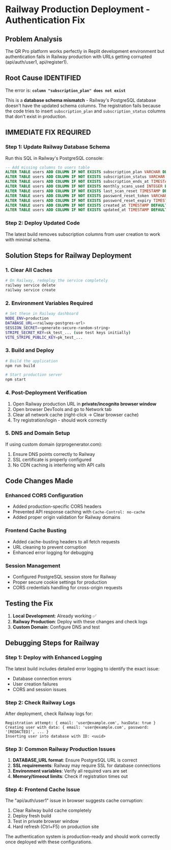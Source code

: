 # Railway Production Deployment - Authentication Fix

## Problem Analysis

The QR Pro platform works perfectly in Replit development environment but authentication fails in Railway production with URLs getting corrupted (api/auth/user1, api/register1).

## Root Cause IDENTIFIED

The error is: **`column "subscription_plan" does not exist`**

This is a **database schema mismatch** - Railway's PostgreSQL database doesn't have the updated schema columns. The registration fails because the code tries to insert `subscription_plan` and `subscription_status` columns that don't exist in production.

## IMMEDIATE FIX REQUIRED

### Step 1: Update Railway Database Schema
Run this SQL in Railway's PostgreSQL console:

```sql
-- Add missing columns to users table
ALTER TABLE users ADD COLUMN IF NOT EXISTS subscription_plan VARCHAR DEFAULT 'free';
ALTER TABLE users ADD COLUMN IF NOT EXISTS subscription_status VARCHAR DEFAULT 'inactive';
ALTER TABLE users ADD COLUMN IF NOT EXISTS subscription_ends_at TIMESTAMP;
ALTER TABLE users ADD COLUMN IF NOT EXISTS monthly_scans_used INTEGER DEFAULT 0;
ALTER TABLE users ADD COLUMN IF NOT EXISTS last_scan_reset TIMESTAMP DEFAULT NOW();
ALTER TABLE users ADD COLUMN IF NOT EXISTS password_reset_token VARCHAR;
ALTER TABLE users ADD COLUMN IF NOT EXISTS password_reset_expiry TIMESTAMP;
ALTER TABLE users ADD COLUMN IF NOT EXISTS created_at TIMESTAMP DEFAULT NOW();
ALTER TABLE users ADD COLUMN IF NOT EXISTS updated_at TIMESTAMP DEFAULT NOW();
```

### Step 2: Deploy Updated Code
The latest build removes subscription columns from user creation to work with minimal schema.

## Solution Steps for Railway Deployment

### 1. Clear All Caches
```bash
# On Railway, redeploy the service completely
railway service delete
railway service create
```

### 2. Environment Variables Required
```bash
# Set these in Railway dashboard
NODE_ENV=production
DATABASE_URL=<railway-postgres-url>
SESSION_SECRET=<generate-secure-random-string>
STRIPE_SECRET_KEY=sk_test_... (use test keys initially)
VITE_STRIPE_PUBLIC_KEY=pk_test_...
```

### 3. Build and Deploy
```bash
# Build the application
npm run build

# Start production server
npm start
```

### 4. Post-Deployment Verification
1. Open Railway production URL in **private/incognito browser window**
2. Open browser DevTools and go to Network tab
3. Clear all network cache (right-click → Clear browser cache)
4. Try registration/login - should work correctly

### 5. DNS and Domain Setup
If using custom domain (qrprogenerator.com):
1. Ensure DNS points correctly to Railway
2. SSL certificate is properly configured
3. No CDN caching is interfering with API calls

## Code Changes Made

### Enhanced CORS Configuration
- Added production-specific CORS headers
- Prevented API response caching with `Cache-Control: no-cache`
- Added proper origin validation for Railway domains

### Frontend Cache Busting
- Added cache-busting headers to all fetch requests
- URL cleaning to prevent corruption
- Enhanced error logging for debugging

### Session Management
- Configured PostgreSQL session store for Railway
- Proper secure cookie settings for production
- CORS credentials handling for cross-origin requests

## Testing the Fix

1. **Local Development**: Already working ✅
2. **Railway Production**: Deploy with these changes and check logs
3. **Custom Domain**: Configure DNS and test

## Debugging Steps for Railway

### Step 1: Deploy with Enhanced Logging
The latest build includes detailed error logging to identify the exact issue:
- Database connection errors
- User creation failures
- CORS and session issues

### Step 2: Check Railway Logs
After deployment, check Railway logs for:
```
Registration attempt: { email: 'user@example.com', hasData: true }
Creating user with data: { email: 'user@example.com', password: '[REDACTED]', ... }
Inserting user into database with ID: <uuid>
```

### Step 3: Common Railway Production Issues
1. **DATABASE_URL format**: Ensure PostgreSQL URL is correct
2. **SSL requirements**: Railway may require SSL for database connections
3. **Environment variables**: Verify all required vars are set
4. **Memory/timeout limits**: Check if registration times out

### Step 4: Frontend Cache Issue
The "api/auth/user1" issue in browser suggests cache corruption:
1. Clear Railway build cache completely
2. Deploy fresh build
3. Test in private browser window
4. Hard refresh (Ctrl+F5) on production site

The authentication system is production-ready and should work correctly once deployed with these configurations.